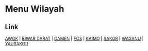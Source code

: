 # Menu Wilayah

## Link

[AWOK](https://github.com/gigit-pemilu/pemilu-2024-93-papua-selatan/tree/main/pileg-dpr/hitung-suara/sub/93-papua-selatan/sub/04-asmat/sub/17-sirets/sub/2005-awok)
 | 
[BIWAR DARAT](https://github.com/gigit-pemilu/pemilu-2024-93-papua-selatan/tree/main/pileg-dpr/hitung-suara/sub/93-papua-selatan/sub/04-asmat/sub/17-sirets/sub/2003-biwar-darat)
 | 
[DAMEN](https://github.com/gigit-pemilu/pemilu-2024-93-papua-selatan/tree/main/pileg-dpr/hitung-suara/sub/93-papua-selatan/sub/04-asmat/sub/17-sirets/sub/2002-damen)
 | 
[FOS](https://github.com/gigit-pemilu/pemilu-2024-93-papua-selatan/tree/main/pileg-dpr/hitung-suara/sub/93-papua-selatan/sub/04-asmat/sub/17-sirets/sub/2006-fos)
 | 
[KAIMO](https://github.com/gigit-pemilu/pemilu-2024-93-papua-selatan/tree/main/pileg-dpr/hitung-suara/sub/93-papua-selatan/sub/04-asmat/sub/17-sirets/sub/2004-kaimo)
 | 
[SAKOR](https://github.com/gigit-pemilu/pemilu-2024-93-papua-selatan/tree/main/pileg-dpr/hitung-suara/sub/93-papua-selatan/sub/04-asmat/sub/17-sirets/sub/2008-sakor)
 | 
[WAGANU](https://github.com/gigit-pemilu/pemilu-2024-93-papua-selatan/tree/main/pileg-dpr/hitung-suara/sub/93-papua-selatan/sub/04-asmat/sub/17-sirets/sub/2007-waganu)
 | 
[YAUSAKOR](https://github.com/gigit-pemilu/pemilu-2024-93-papua-selatan/tree/main/pileg-dpr/hitung-suara/sub/93-papua-selatan/sub/04-asmat/sub/17-sirets/sub/2001-yausakor)

